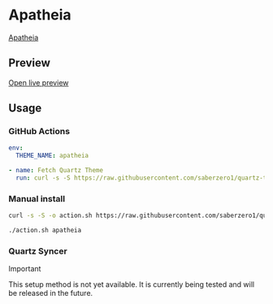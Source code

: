 # Apatheia

[Apatheia](https://github.com/AmadeusWM)

## Preview

[Open live preview](https://quartz-themes.github.io/apatheia/)

## Usage

### GitHub Actions

```yaml
env:
  THEME_NAME: apatheia
```

```yaml
- name: Fetch Quartz Theme
  run: curl -s -S https://raw.githubusercontent.com/saberzero1/quartz-themes/master/action.sh | bash -s -- $THEME_NAME
```

### Manual install

```bash
curl -s -S -o action.sh https://raw.githubusercontent.com/saberzero1/quartz-themes/master/action.sh

./action.sh apatheia
```

### Quartz Syncer

> [!IMPORTANT]
> This setup method is not yet available. It is currently being tested and will be released in the future.
